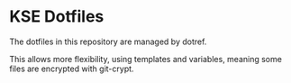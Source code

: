 # KSE Dotfiles

The dotfiles in this repository are managed by dotref.

This allows more flexibility, using templates and variables, meaning some files
are encrypted with git-crypt.
